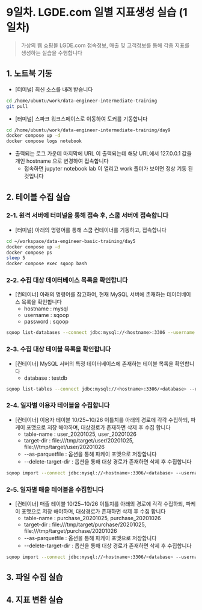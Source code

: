# 9일차. LGDE.com 일별 지표생성 실습 (1일차)
> 가상의 웹 쇼핑몰 LGDE.com 접속정보, 매출 및 고객정보를 통해 각종 지표를 생성하는 실습을 수행합니다


## 1. 노트북 기동
* [터미널] 최신 소스를 내려 받습니다
```bash
cd /home/ubuntu/work/data-engineer-intermediate-training
git pull
```
* [터미널] 스파크 워크스페이스로 이동하여 도커를 기동합니다
```bash
cd /home/ubuntu/work/data-engineer-intermediate-training/day9
docker compose up -d
docker compose logs notebook
```
* 출력되는 로그 가운데 마지막에 URL 이 출력되는데 해당 URL에서 127.0.0.1 값을 개인 hostname 으로 변경하여 접속합니다
  * 접속하면 jupyter notebook lab 이 열리고 work 폴더가 보이면 정상 기동 된 것입니다


## 2. 테이블 수집 실습

### 2-1. 원격 서버에 터미널을 통해 접속 후, 스쿱 서버에 접속합니다
* [터미널] 아래의 명령어를 통해 스쿱 컨테이너를 기동하고, 접속합니다
```bash
cd ~/workspace/data-engineer-basic-training/day5
docker compose up -d
docker compose ps
sleep 5
docker compose exec sqoop bash
```

### 2-2. 수집 대상 데이터베이스 목록을 확인합니다
* [컨테이너] 아래의 명령어를 참고하여, 현재 MySQL 서버에 존재하는 데이터베이스 목록을 확인합니다
  - hostname : mysql
  - username : sqoop
  - password : sqoop
```bash
sqoop list-databases --connect jdbc:mysql://<hostname>:3306 --username <username> --password <password>
```

### 2-3. 수집 대상 테이블 목록을 확인합니다
* [컨테이너] MySQL 서버의 특정 데이터베이스에 존재하는 테이블 목록을 확인합니다
  - database : testdb
```bash
sqoop list-tables --connect jdbc:mysql://<hostname>:3306/<database> --username <username> --password <password>
```

### 2-4. 일자별 이용자 테이블을 수집합니다
* [컨테이너] 이용자 테이블 10/25~10/26 이틀치를 아래의 경로에 각각 수집하되, 파케이 포맷으로 저장 해야하며, 대상경로가 존재하면 삭제 후 수집 합니다
  - table-name : user\_20201025, user\_20201026
  - target-dir : file:///tmp/target/user/20201025, file:///tmp/target/user/20201026
  - --as-parquetfile : 옵션을 통해 파케이 포맷으로 저장합니다
  - --delete-target-dir	: 옵션을 통해 대상 경로가 존재하면 삭제 후 수집합니다
```bash
sqoop import --connect jdbc:mysql://<hostname>:3306/<database> --username <username> --password <password> --table <table-name> --target-dir <target-dir> --as-parquetfile --delete-target-dir	
```

### 2-5. 일자별 매출 테이블을 수집합니다
* [컨테이너] 매출 테이블 10/25~10/26 이틀치를 아래의 경로에 각각 수집하되, 파케이 포맷으로 저장 해야하며, 대상경로가 존재하면 삭제 후 수집 합니다
  - table-name : purchase\_20201025, purchase\_20201026
  - target-dir : file:///tmp/target/purchase/20201025, file:///tmp/target/purchase/20201026
  - --as-parquetfile : 옵션을 통해 파케이 포맷으로 저장합니다
  - --delete-target-dir	: 옵션을 통해 대상 경로가 존재하면 삭제 후 수집합니다
```bash
sqoop import --connect jdbc:mysql://<hostname>:3306/<database> --username <username> --password <password> --table <table-name> --target-dir <target-dir> --as-parquetfile --delete-target-dir	
```


## 3. 파일 수집 실습


## 4. 지표 변환 실습


